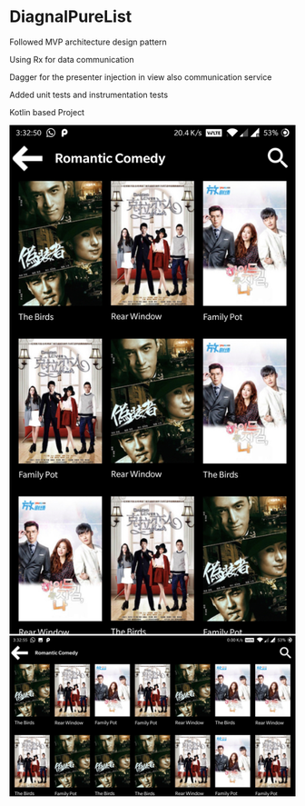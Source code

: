 # DiagnalPureList
Followed MVP architecture design pattern 

Using Rx for data communication 

Dagger for the presenter injection in view also communication service

Added unit tests and instrumentation tests

Kotlin based Project

![Portrait mode](/Screenshot_20200430-153250.jpg)
![Landscape mode](/Screenshot_20200430-153256.jpg)
